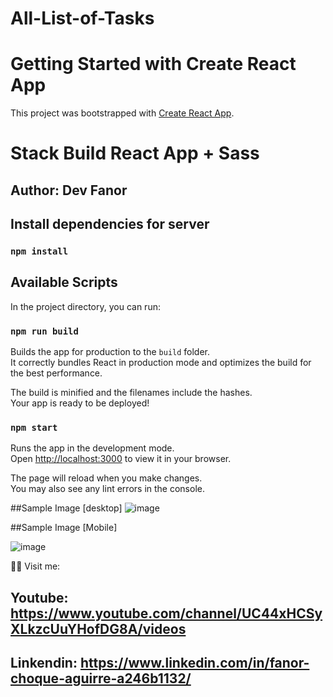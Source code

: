 # All-List-of-Tasks

# Getting Started with Create React App

This project was bootstrapped with [Create React App](https://github.com/facebook/create-react-app).

# Stack Build   React App + Sass

## Author: Dev Fanor

## Install dependencies for server 
### `npm install`


## Available Scripts


In the project directory, you can run:


### `npm run build`

Builds the app for production to the `build` folder.\
It correctly bundles React in production mode and optimizes the build for the best performance.

The build is minified and the filenames include the hashes.\
Your app is ready to be deployed!
### `npm start`

Runs the app in the development mode.\
Open [http://localhost:3000](http://localhost:3000) to view it in your browser.

The page will reload when you make changes.\
You may also see any lint errors in the console.



##Sample Image [desktop]
![image](https://user-images.githubusercontent.com/87057752/169975697-9c070909-c517-45e2-8872-aa03ebc74360.png)

##Sample Image [Mobile]


![image](https://user-images.githubusercontent.com/87057752/169976228-dd0e873e-6092-4c1c-ba8b-7d544b64e039.png)


🐻‍❄️ Visit me:
## Youtube: https://www.youtube.com/channel/UC44xHCSyXLkzcUuYHofDG8A/videos


## Linkendin: https://www.linkedin.com/in/fanor-choque-aguirre-a246b1132/
